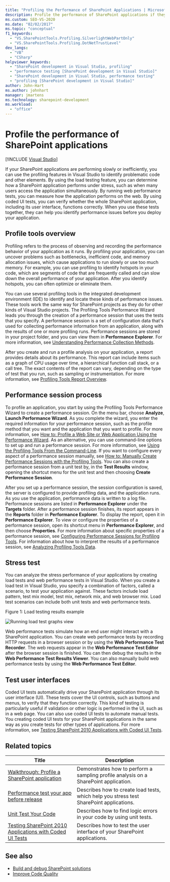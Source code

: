 ```yaml
---
title: "Profiling the Performance of SharePoint Applications | Microsoft Docs"
description: Profile the performance of SharePoint applications if they are running slowly or inefficiently. Use Visual Studio profiling features to find problematic code.
ms.custom: SEO-VS-2020
ms.date: "02/02/2017"
ms.topic: "conceptual"
f1_keywords:
  - "VS.SharePointTools.Profiling.SilverlightWebPartOnly"
  - "VS.SharePointTools.Profiling.DotNetTrustLevel"
dev_langs:
  - "VB"
  - "CSharp"
helpviewer_keywords:
  - "SharePoint development in Visual Studio, profiling"
  - "performance testing [SharePoint development in Visual Studio]"
  - "SharePoint development in Visual Studio, performance testing"
  - "profiling [SharePoint development in Visual Studio]"
author: John-Hart
ms.author: johnhart
manager: jmartens
ms.technology: sharepoint-development
ms.workload:
  - "office"
---
```

# Profile the performance of SharePoint applications

 [!INCLUDE [Visual Studio](~/includes/applies-to-version/vs-windows-only.md)]

If your SharePoint applications are performing slowly or inefficiently, you can use the profiling features in Visual Studio to identify problematic code and other elements. By using the load testing feature, you can determine how a SharePoint application performs under stress, such as when many users access the application simultaneously. By running web performance tests, you can measure how the application performs on the web. By using coded UI tests, you can verify whether the whole SharePoint application, including its user interface, functions correctly. When you use these tests together, they can help you identify performance issues before you deploy your application.

## Profile tools overview

Profiling refers to the process of observing and recording the performance behavior of your application as it runs. By profiling your application, you can uncover problems such as bottlenecks, inefficient code, and memory allocation issues, which cause applications to run slowly or use too much memory. For example, you can use profiling to identify hotspots in your code, which are segments of code that are frequently called and can slow down the overall performance of your application. After you identify hotspots, you can often optimize or eliminate them.

You can use several profiling tools in the integrated development environment (IDE) to identify and locate these kinds of performance issues. These tools work the same way for SharePoint projects as they do for other kinds of Visual Studio projects. The Profiling Tools Performance Wizard leads you through the creation of a performance session that uses the tests that you specify. A performance session is a set of configuration data that's used for collecting performance information from an application, along with the results of one or more profiling runs. Performance sessions are stored in your project folder, and you can view them in **Performance Explorer**. For more information, see [Understanding Performance Collection Methods](../profiling/understanding-performance-collection-methods.md).

After you create and run a profile analysis on your application, a report provides details about its performance. This report can include items such as a graph of CPU usage over time, a hierarchical function call stack, or a call tree. The exact contents of the report can vary, depending on the type of test that you run, such as sampling or instrumentation. For more information, see [Profiling Tools Report Overview](../profiling/performance-report-overview.md).

## Performance session process

To profile an application, you start by using the Profiling Tools Performance Wizard to create a performance session. On the menu bar, choose **Analyze**, **Launch Performance Wizard**. As you complete the wizard, you enter the required information for your performance session, such as the profile method that you want and the application that you want to profile. For more information, see [How to: Profile a Web Site or Web Application Using the Performance Wizard](../profiling/how-to-collect-performance-data-for-a-web-site.md). As an alternative, you can use command-line options to set up and run a performance session. For more information, see [Using the Profiling Tools From the Command-Line](../profiling/using-the-profiling-tools-from-the-command-line.md). If you want to configure every aspect of a performance session manually, see [How to: Manually Create Performance Sessions with the Profiling Tools](../profiling/how-to-manually-create-performance-sessions.md). You can also create a performance session from a unit test by, in the **Test Results** window, opening the shortcut menu for the unit test and then choosing **Create Performance Session**.

After you set up a performance session, the session configuration is saved, the server is configured to provide profiling data, and the application runs. As you use the application, performance data is written to a log file. Performance sessions are listed in **Performance Explorer** under the **Targets** folder. After a performance session finishes, its report appears in the **Reports** folder in **Performance Explorer**. To display the report, open it in **Performance Explorer**. To view or configure the properties of a performance session, open its shortcut menu in **Performance Explorer**, and then choose **Properties**. For more information about specific properties of a performance session, see [Configuring Performance Sessions for Profiling Tools](../profiling/configuring-performance-sessions.md). For information about how to interpret the results of a performance session, see [Analyzing Profiling Tools Data](../profiling/analyzing-performance-tools-data.md).

## Stress test

You can analyze the stress performance of your applications by creating load tests and web performance tests in Visual Studio. When you create a load test in Visual Studio, you specify a combination of factors, called a scenario, to test your application against. These factors include load pattern, test mix model, test mix, network mix, and web browser mix. Load test scenarios can include both unit tests and web performance tests.

Figure 1: Load testing results example

![Running load test graphs view](../sharepoint/media/load-webgraphs.png "Running load test graphs view")

Web performance tests simulate how an end user might interact with a SharePoint application. You can create web performance tests by recording HTTP requests in a browser session or by using the **Web Performance Test Recorder**. The web requests appear in the **Web Performance Test Editor** after the browser session is finished. You can then debug the results in the **Web Performance Test Results Viewer**. You can also manually build web performance tests by using the **Web Performance Test Editor**.

## Test user interfaces

Coded UI tests automatically drive your SharePoint application through its user interface (UI). These tests cover the UI controls, such as buttons and menus, to verify that they function correctly. This kind of testing is particularly useful if validation or other logic is performed in the UI, such as in a web page. You can also use coded UI tests to automate manual tests. You creating coded UI tests for your SharePoint applications in the same way as you create tests for other types of applications. For more information, see [Testing SharePoint 2010 Applications with Coded UI Tests](/previous-versions/visualstudio/visual-studio-2015/test/testing-sharepoint-2010-applications-with-coded-ui-tests?preserve-view=true&view=vs-2015).

## Related topics

|Title|Description|
|-----------|-----------------|
|[Walkthrough: Profile a SharePoint application](../sharepoint/walkthrough-profiling-a-sharepoint-application.md)|Demonstrates how to perform a sampling profile analysis on a SharePoint application.|
|[Performance test your app before release](/azure/devops/test/load-test/run-performance-tests-app-before-release?view=vsts&preserve-view=true)|Describes how to create load tests, which help you stress test SharePoint applications.|
|[Unit Test Your Code](../test/unit-test-your-code.md)|Describes how to find logic errors in your code by using unit tests.|
|[Testing SharePoint 2010 Applications with Coded UI Tests](/previous-versions/visualstudio/visual-studio-2015/test/testing-sharepoint-2010-applications-with-coded-ui-tests?preserve-view=true&view=vs-2015)|Describes how to test the user interface of your SharePoint applications.|

## See also

- [Build and debug SharePoint solutions](../sharepoint/building-and-debugging-sharepoint-solutions.md)
- [Improve Code Quality](../test/improve-code-quality.md)